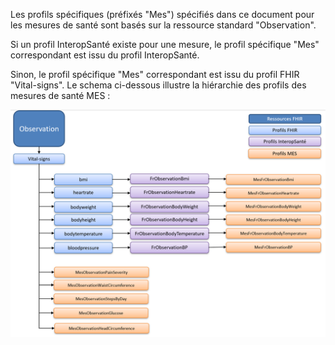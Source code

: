   
Les profils spécifiques (préfixés "Mes") spécifiés dans ce document pour les mesures de santé sont basés sur la ressource standard "Observation".  
  
Si un profil InteropSanté existe pour une mesure, le profil spécifique "Mes" correspondant est issu du profil InteropSanté.  
  
Sinon, le profil spécifique "Mes" correspondant est issu du profil FHIR "Vital-signs".
Le schema ci-dessous illustre la hiérarchie des profils des mesures de santé MES :  
    
    
     
![](schemaProfilsMES.png)
    
   
